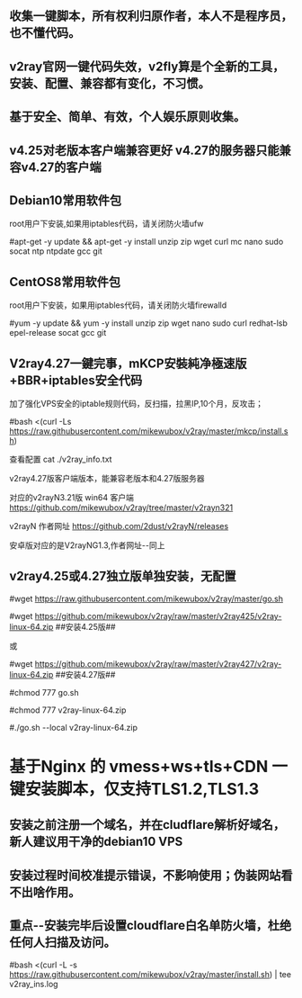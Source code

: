 ## 收集一键脚本，所有权利归原作者，本人不是程序员，也不懂代码。
## v2ray官网一键代码失效，v2fly算是个全新的工具，安装、配置、兼容都有变化，不习惯。
## 基于安全、简单、有效，个人娱乐原则收集。
## v4.25对老版本客户端兼容更好 v4.27的服务器只能兼容v4.27的客户端

## Debian10常用软件包
   root用户下安装,如果用iptables代码，请关闭防火墙ufw

#apt-get -y update && apt-get -y install unzip zip wget curl mc nano sudo socat ntp ntpdate gcc git

## CentOS8常用软件包
   root用户下安装，如果用iptables代码，请关闭防火墙firewalld

#yum -y update && yum -y install unzip zip wget nano sudo curl  redhat-lsb epel-release socat gcc git

## V2ray4.27一鍵完事，mKCP安裝純净極速版+BBR+iptables安全代码
加了强化VPS安全的iptable规则代码，反扫描，拉黑IP,10个月，反攻击；

#bash <(curl -Ls https://raw.githubusercontent.com/mikewubox/v2ray/master/mkcp/install.sh)

查看配置 cat ./v2ray_info.txt

v2ray4.27版客户端版本，能兼容老版本和4.27版服务器

对应的v2rayN3.21版 win64 客户端 https://github.com/mikewubox/v2ray/tree/master/v2rayn321
           
v2rayN  作者网址  https://github.com/2dust/v2rayN/releases

安卓版对应的是V2rayNG1.3,作者网址--同上

## v2ray4.25或4.27独立版单独安装，无配置
#wget  https://raw.githubusercontent.com/mikewubox/v2ray/master/go.sh

#wget  https://github.com/mikewubox/v2ray/raw/master/v2ray425/v2ray-linux-64.zip   ##安装4.25版##

或

#wget  https://github.com/mikewubox/v2ray/raw/master/v2ray427/v2ray-linux-64.zip   ##安装4.27版##
    
#chmod 777 go.sh

#chmod 777 v2ray-linux-64.zip

#./go.sh --local v2ray-linux-64.zip

#  基于Nginx 的 vmess+ws+tls+CDN 一键安装脚本，仅支持TLS1.2,TLS1.3
## 安装之前注册一个域名，并在cludflare解析好域名，新人建议用干净的debian10 VPS
## 安装过程时间校准提示错误，不影响使用；伪装网站看不出啥作用。
## 重点--安装完毕后设置cloudflare白名单防火墙，杜绝任何人扫描及访问。

#bash <(curl -L -s https://raw.githubusercontent.com/mikewubox/v2ray/master/install.sh) | tee v2ray_ins.log
